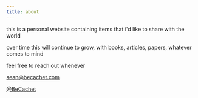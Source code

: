 ```yaml
---
title: about
---
```


this is a personal website containing items that i'd like to share with the world

over time this will continue to grow, with books, articles, papers, whatever comes to mind

feel free to reach out whenever 

[sean@becachet.com](mailto:sean@becachet.com) 

[@BeCachet](https://x.com/BeCachet)